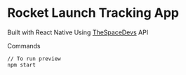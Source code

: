 # Rocket Launch Tracking App
Built with React Native
Using [TheSpaceDevs](https://thespacedevs.com/llapi) API

Commands
```
// To run preview
npm start
```
